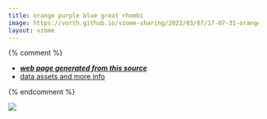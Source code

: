 ```yaml
---
title: orange purple blue great rhombi
image: https://vorth.github.io/vzome-sharing/2022/03/07/17-07-31-orange-purple-blue-great-rhombi/orange-purple-blue-great-rhombi.png
layout: vzome
---
```


{% comment %}
 - [***web page generated from this source***][post]
 - [data assets and more info][github]

[post]: <https://vorth.github.io/vzome-sharing/2022/03/07/orange-purple-blue-great-rhombi-17-07-31.html>
[github]: <https://github.com/vorth/vzome-sharing/tree/main/2022/03/07/17-07-31-orange-purple-blue-great-rhombi/>
{% endcomment %}

<vzome-viewer style="width: 100%; height: 65vh;"
       src="https://vorth.github.io/vzome-sharing/2022/03/07/17-07-31-orange-purple-blue-great-rhombi/orange-purple-blue-great-rhombi.vZome" >
  <img src="https://vorth.github.io/vzome-sharing/2022/03/07/17-07-31-orange-purple-blue-great-rhombi/orange-purple-blue-great-rhombi.png" />
</vzome-viewer>